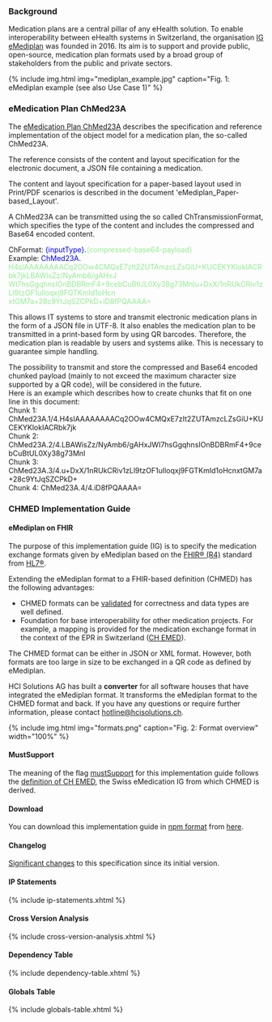 ### Background

Medication plans are a central pillar of any eHealth solution. To enable interoperability between eHealth systems in Switzerland, the organisation [IG eMediplan](https://emediplan.ch/) was founded in 2016. Its aim is to support and provide public, open-source, medication plan formats used by a broad group of stakeholders from the public and private sectors.

{% include img.html img="mediplan_example.jpg" caption="Fig. 1: eMediplan example (see also Use Case 1)" %}

### eMedication Plan ChMed23A
The [eMedication Plan ChMed23A](https://emediplan.ch/wp-content/uploads/2023/09/20230815_eMediplan_ChMed23A_1.0-AND-eMediplan_ChMed23A_Posology_1.0.pdf) describes the specification and reference implementation of the object model for a medication plan, the so-called ChMed23A.

The reference consists of the content and layout specification for the electronic document, a JSON file containing a medication.

The content and layout specification for a paper-based layout used in Print/PDF scenarios is described in the document 'eMediplan_Paper-based_Layout'.

A ChMed23A can be transmitted using the so called ChTransmissionFormat, which specifies the type of the content and includes the compressed and Base64 encoded content.

ChFormat: <span style="color:blue;">{inputType}</span>.<span style="color:lightgreen;">{compressed-base64-payload}</span>     
Example: <span style="color:blue;">ChMed23A</span>.    
<span style="color:lightgreen;">H4sIAAAAAAAACq2OOw4CMQxE7zIt2ZUTAmzcLZsGiU+KUCEKYKlokIACRbk7jkLBAWisZz/NyAmb6/gAHxJ</span>      
<span style="color:lightgreen;">WI7hsGgqhnsIOnBDBRmF4+9cebCuBtUL0Xy38g73MnIu+DxX/1nRUkCRiv1zLl9tzOF1uIloqxj9FGTKmId1oHcn</span>      
<span style="color:lightgreen;">xtGM7a+28c9YtJqSZCPkD+iD8fPQAAAA=</span>      

This allows IT systems to store and transmit electronic medication plans in the form of a JSON file in UTF-8. It also enables the medication plan to be transmitted in a print-based form by using QR barcodes. Therefore, the medication plan is readable by users and systems alike. This is necessary to guarantee simple handling.

The possibility to transmit and store the compressed and Base64 encoded chunked payload (mainly to not exceed the maximum character size supported by a QR code), will be considered in the future.   
Here is an example which describes how to create chunks that fit on one line in this document:   
Chunk 1: ChMed23A.1/4.H4sIAAAAAAAACq2OOw4CMQxE7zIt2ZUTAmzcLZsGiU+KUCEKYKlokIACRbk7jk   
Chunk 2: ChMed23A.2/4.LBAWisZz/NyAmb6/gAHxJWI7hsGgqhnsIOnBDBRmF4+9cebCuBtUL0Xy38g73MnI   
Chunk 3: ChMed23A.3/4.u+DxX/1nRUkCRiv1zLl9tzOF1uIloqxj9FGTKmId1oHcnxtGM7a+28c9YtJqSZCPkD+   
Chunk 4: ChMed23A.4/4.iD8fPQAAAA=   

### CHMED Implementation Guide

#### eMediplan on FHIR
The purpose of this implementation guide (IG) is to specify the medication exchange formats given by eMediplan based on the [FHIR® (R4)](http://hl7.org/fhir/R4/index.html) standard from [HL7®](https://www.hl7.org/).

Extending the eMediplan format to a FHIR-based definition (CHMED) has the following advantages:
* CHMED formats can be [validated](https://www.hl7.org/fhir/validation.html) for correctness and data types are well defined. 
* Foundation for base interoperability for other medication projects. For example, a mapping is provided for the medication exchange format in the context of the EPR in Switzerland ([CH EMED](http://fhir.ch/ig/ch-emed/index.html)).

The CHMED format can be either in JSON or XML format. However, both formats are too large in size to be exchanged in a QR code as defined by eMediplan.   

HCI Solutions AG has built a **converter** for all software houses that have integrated the eMediplan format. It transforms the eMediplan format to the CHMED format and back. If you have any questions or require further information, please contact <hotline@hcisolutions.ch>.

{% include img.html img="formats.png" caption="Fig. 2: Format overview" width="100%" %}

#### MustSupport
The meaning of the flag [mustSupport](https://www.hl7.org/fhir/profiling.html#mustsupport) for this implementation guide follows the [definition of CH EMED](https://fhir.ch/ig/ch-emed/index.html#mustsupport), the Swiss eMedication IG from which CHMED is derived.

#### Download
You can download this implementation guide in [npm format](https://confluence.hl7.org/display/FHIR/NPM+Package+Specification) from [here](package.tgz).

#### Changelog
[Significant changes](changelog.html) to this specification since its initial version.

#### IP Statements

{% include ip-statements.xhtml %}

#### Cross Version Analysis

{% include cross-version-analysis.xhtml %}

#### Dependency Table

{% include dependency-table.xhtml %}

#### Globals Table

{% include globals-table.xhtml %}
